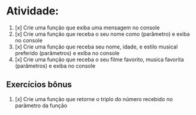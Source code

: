 # Atividade: 

1. [x] Crie uma função que exiba uma mensagem no console
2. [x] Crie uma função que receba o seu nome como (parâmetro) e exiba no console
3. [x] Crie uma função que receba seu nome, idade, e estilo musical preferido (parâmetros) e exiba no console
4. [x] Crie uma função que receba o seu filme favorito, musica favorita (parâmetros) e exiba no console

## Exercícios bônus

1. [x] Crie uma função que retorne o triplo do número recebido no parâmetro da função
